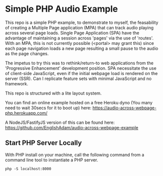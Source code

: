 # Simple PHP Audio Example

This repo is a simple PHP example, to demonstrate to myself, the feasability of creating a Multiple Page application (MPA) that can track audio playing across several page loads. Single Page Application (SPA) have the advantage of maintaining a session across 'pages' via the use of 'routes'. With an MPA, this is not currently possible (&lt;portal&gt; may grant this) since each page navigation loads a new page resulting a small pause to the audio as the page changes.

The impetus to try this was to rethink/return-to web applications from the 'Progressive Enhancement' development position. SPA necessitate the use of client-side JavaScript, even if the initial webpage load is rendered on the server (SSR). Can I replicate feature sets with minimal JavaScript and no framework.

This repo is structured with a lite layout system.

You can find an online example hosted on a free Heroku dyno (You many need to wait 30secs for it to boot up) here: https://audio-across-webpage-php.herokuapp.com/

A NodeJS/FastifyJS version of this can be found here: https://github.com/EnglishAdam/audio-across-webpage-example

## Start PHP Server Locally

With PHP install on your machine, call the following command from a command line tool to instantiate a PHP server.

```CONSOLE
php -S localhost:8000
```

